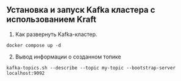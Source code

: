 ## Установка и запуск Kafka кластера с использованием Kraft

1. Как развернуть Kafka-кластер.

```
docker compose up -d
```

2. Вывод информации о созданном топике

```
kafka-topics.sh --describe --topic my-topic --bootstrap-server localhost:9092
```

